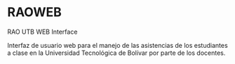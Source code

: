 # RAOWEB
RAO UTB WEB Interface

Interfaz de usuario web para el manejo de las asistencias de los estudiantes a clase en la Universidad Tecnológica de Bolívar
por parte de los docentes.
